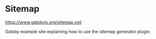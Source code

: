 # Sitemap

https://www.gatsbyjs.org/sitemap.xml

Gatsby example site explaining how to use the sitemap generator plugin.
